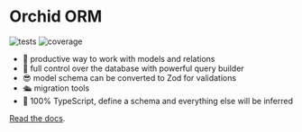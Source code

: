 # Orchid ORM

![tests](https://github.com/romeerez/orchid-orm/actions/workflows/tests.yml/badge.svg)
![coverage](https://ik.imagekit.io/a7372l5kxl/coverage.svg)

- 🚀️ productive way to work with models and relations
- 🧐️ full control over the database with powerful query builder
- 😎️ model schema can be converted to Zod for validations
- 🛳️ migration tools
- 💯 100% TypeScript, define a schema and everything else will be inferred

[Read the docs](https://orchid-orm.netlify.app/guide/).
